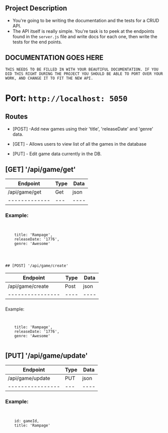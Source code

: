 ## Project Description

* You're going to be writing the documentation and the tests for a CRUD API.
* The API itself is really simple. You're task is to peek at the endpoints found in the `server.js` file and write docs for each one, then write the tests for the end points.

## DOCUMENTATION GOES HERE

```
THIS NEEDS TO BE FILLED IN WITH YOUR BEAUTIFUL DOCUMENTATION. IF YOU DID THIS RIGHT DURING THE PROJECT YOU SHOULD BE ABLE TO PORT OVER YOUR WORK, AND CHANGE IT TO FIT THE NEW API.
```

# Port: `http://localhost: 5050`

## Routes
- [POST] -Add new games using their 'title', 'releaseDate' and 'genre' data.

- [GET] - Allows users to view list of all the games in the database

- [PUT] - Edit game data currently in the DB. 


## [GET] '/api/game/get'

| Endpoint      | Type| Data |
| ------------- | --- | ---- |
| /api/game/get | Get | json |
| ------------- | --- | ---- |

### Example:
```

  
    title: 'Rampage',
    releaseDate: '1776',
    genre: 'Awesome'
  



## [POST] '/api/game/create'
```

| Endpoint         | Type | Data |
| ---------------- | ---- | ---- |
| /api/game/create | Post | json |
| ---------------- | ---- | ---- |


###
Example:

```

  
    title: 'Rampage',
    releaseDate: '1776',
    genre: 'Awesome'
  

```
## [PUT] '/api/game/update'


| Endpoint         | Type| Data |
| ---------------- | --- | ---- |
| /api/game/update | PUT | json |
| ---------------- | --- | ---- |

### Example:
```

  
    id: gameId,
    title: 'Rampage'
  
